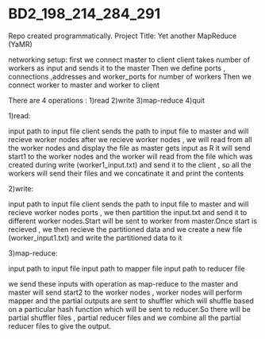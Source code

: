 # BD2_198_214_284_291
Repo created programmatically. Project Title: Yet another MapReduce (YaMR)

networking setup:
first we connect master to client
client takes number of workers as input and sends it to the master
Then we define ports , connections ,addresses and worker_ports  for number of workers
Then we connect worker to master and worker to client 

There are 4 operations :
1)read 
2)write
3)map-reduce
4)quit


1)read:

input path to input file 
client sends the path to input file to master and will recieve worker nodes
after we recieve worker nodes , we will read from all the worker nodes and display the file 
as master gets input as R it will send start1 to the worker nodes and the worker will read from the file which was created during write (worker1_input.txt) and send it to the client , so all the workers will send their files and we concatinate it and print the contents


2)write:

input path to input file 
client sends the path to input file to master and will recieve worker nodes ports , we then partition the input.txt and send it to different worker nodes.Start will be sent to worker from master.Once start is recieved , we then recieve the partitioned data and we create a new file (worker_input1.txt) and write the partitioned data to it


3)map-reduce:

input path to input file 
input path to mapper file 
input path to reducer file 

we send these inputs with operation as map-reduce to the master and master will send start2 to the worker nodes , worker nodes will perform mapper and the partial outputs are sent to shuffler which will shuffle based on a particular hash function which will be sent to reducer.So there will be partial shuffler files , partial reducer files and we combine all the partial reducer files to give the output.


